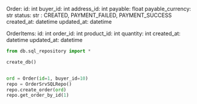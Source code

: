 Order:
    id: int
    buyer_id: int
    address_id: int
    payable: float
    payable_currency: str
    status: str : CREATED, PAYMENT_FAILED, PAYMENT_SUCCESS
    created_at: datetime
    updated_at: datetime
    
OrderItems:
    id: int
    order_id: int
    product_id: int
    quantity: int
    created_at: datetime
    updated_at: datetime

```python
from db.sql_repository import *

create_db()


ord = Order(id=1, buyer_id=10)
repo = OrderSrvSQLRepo()
repo.create_order(ord)
repo.get_order_by_id(1)

```

